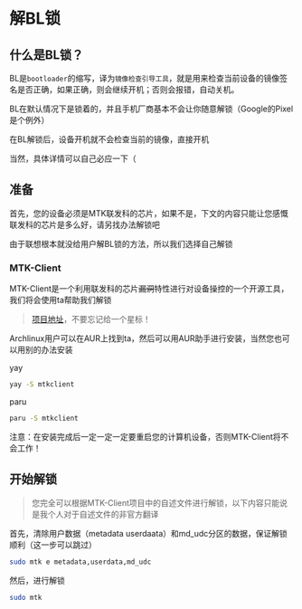 # 解BL锁

## 什么是BL锁？

BL是`bootloader`的缩写，译为`镜像检查引导工具`，就是用来检查当前设备的镜像签名是否正确，如果正确，则会继续开机；否则会报错，自动关机。

BL在默认情况下是锁着的，并且手机厂商基本不会让你随意解锁（Google的Pixel是个例外）

在BL解锁后，设备开机就不会检查当前的镜像，直接开机

当然，具体详情可以自己必应一下（

## 准备

首先，您的设备必须是MTK联发科的芯片，如果不是，下文的内容只能让您感慨联发科的芯片是多么好，请另找办法解锁吧

由于联想根本就没给用户解BL锁的方法，所以我们选择自己解锁

### MTK-Client

MTK-Client是一个利用联发科的芯片~~漏洞~~特性进行对设备操控的一个开源工具，我们将会使用ta帮助我们解锁

> [项目地址]()，不要忘记给一个星标！

Archlinux用户可以在AUR上找到ta，然后可以用AUR助手进行安装，当然您也可以用别的办法安装

yay
```zsh
yay -S mtkclient
```

paru
```zsh
paru -S mtkclient
```

注意：在安装完成后一定一定一定要重启您的计算机设备，否则MTK-Client将不会工作！

## 开始解锁

> 您完全可以根据MTK-Client项目中的自述文件进行解锁，以下内容只能说是我个人对于自述文件的非官方翻译

首先，清除用户数据（metadata userdaata）和md_udc分区的数据，保证解锁顺利（这一步可以跳过）

```zsh
sudo mtk e metadata,userdata,md_udc
```

然后，进行解锁

```zsh
sudo mtk 
```

